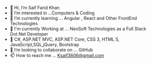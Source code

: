 - 👋 Hi, I’m Saif Farid Khan
- 👀 I’m interested in ...Computers & Coding
- 🌱 I’m currently learning ... Angular , React and Other FrontEnd Technologies
- 🌟 I'm currently Working at ... NeoSoft Technologies as a Full Stack Dot.Net Developer
- 💪 C#, ASP.NET MVC, ASP.NET Core, CSS 3, HTML 5, JavaScript,SQL,jQuery, Bootstrap
- 💞️ I’m looking to collaborate on ... GitHub
- 📫 How to reach me ... Ksaif3606@gmail.com


<!---
khansaif7887/khansaif7887 is a ✨ special ✨ repository because its `README.md` (this file) appears on your GitHub profile.
You can click the Preview link to take a look at your changes.
--->
